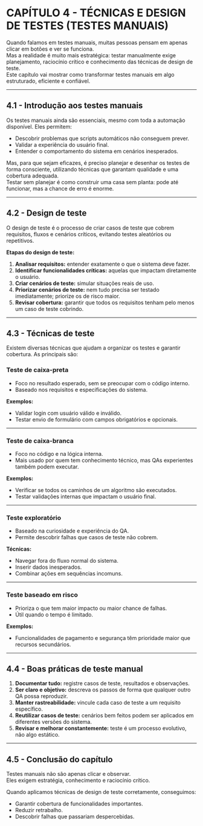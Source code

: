 # CAPÍTULO 4 - TÉCNICAS E DESIGN DE TESTES (TESTES MANUAIS)

Quando falamos em testes manuais, muitas pessoas pensam em apenas clicar em botões e ver se funciona.  
Mas a realidade é muito mais estratégica: testar manualmente exige planejamento, raciocínio crítico e conhecimento das técnicas de design de teste.  
Este capítulo vai mostrar como transformar testes manuais em algo estruturado, eficiente e confiável.

---

## 4.1 - Introdução aos testes manuais

Os testes manuais ainda são essenciais, mesmo com toda a automação disponível. Eles permitem:
- Descobrir problemas que scripts automáticos não conseguem prever.
- Validar a experiência do usuário final.
- Entender o comportamento do sistema em cenários inesperados.

Mas, para que sejam eficazes, é preciso planejar e desenhar os testes de forma consciente, utilizando técnicas que garantam qualidade e uma cobertura adequada.  
Testar sem planejar é como construir uma casa sem planta: pode até funcionar, mas a chance de erro é enorme.

---

## 4.2 - Design de teste

O design de teste é o processo de criar casos de teste que cobrem requisitos, fluxos e cenários críticos, evitando testes aleatórios ou repetitivos.

**Etapas do design de teste:**
1. **Analisar requisitos:** entender exatamente o que o sistema deve fazer.  
2. **Identificar funcionalidades críticas:** aquelas que impactam diretamente o usuário.  
3. **Criar cenários de teste:** simular situações reais de uso.  
4. **Priorizar cenários de teste:** nem tudo precisa ser testado imediatamente; priorize os de risco maior.  
5. **Revisar cobertura:** garantir que todos os requisitos tenham pelo menos um caso de teste cobrindo.

---

## 4.3 - Técnicas de teste

Existem diversas técnicas que ajudam a organizar os testes e garantir cobertura. As principais são:

### Teste de caixa-preta

- Foco no resultado esperado, sem se preocupar com o código interno.
- Baseado nos requisitos e especificações do sistema.

**Exemplos:**
- Validar login com usuário válido e inválido.  
- Testar envio de formulário com campos obrigatórios e opcionais.

---

### Teste de caixa-branca

- Foco no código e na lógica interna.
- Mais usado por quem tem conhecimento técnico, mas QAs experientes também podem executar.

**Exemplos:**
- Verificar se todos os caminhos de um algoritmo são executados.  
- Testar validações internas que impactam o usuário final.

---

### Teste exploratório

- Baseado na curiosidade e experiência do QA.
- Permite descobrir falhas que casos de teste não cobrem.

**Técnicas:**
- Navegar fora do fluxo normal do sistema.  
- Inserir dados inesperados.  
- Combinar ações em sequências incomuns.

---

### Teste baseado em risco

- Prioriza o que tem maior impacto ou maior chance de falhas.
- Útil quando o tempo é limitado.

**Exemplos:**
- Funcionalidades de pagamento e segurança têm prioridade maior que recursos secundários.

---

## 4.4 - Boas práticas de teste manual

1. **Documentar tudo:** registre casos de teste, resultados e observações.  
2. **Ser claro e objetivo:** descreva os passos de forma que qualquer outro QA possa reproduzir.  
3. **Manter rastreabilidade:** vincule cada caso de teste a um requisito específico.  
4. **Reutilizar casos de teste:** cenários bem feitos podem ser aplicados em diferentes versões do sistema.  
5. **Revisar e melhorar constantemente:** teste é um processo evolutivo, não algo estático.

---

## 4.5 - Conclusão do capítulo

Testes manuais não são apenas clicar e observar.  
Eles exigem estratégia, conhecimento e raciocínio crítico.  

Quando aplicamos técnicas de design de teste corretamente, conseguimos:
- Garantir cobertura de funcionalidades importantes.  
- Reduzir retrabalho.  
- Descobrir falhas que passariam despercebidas.
